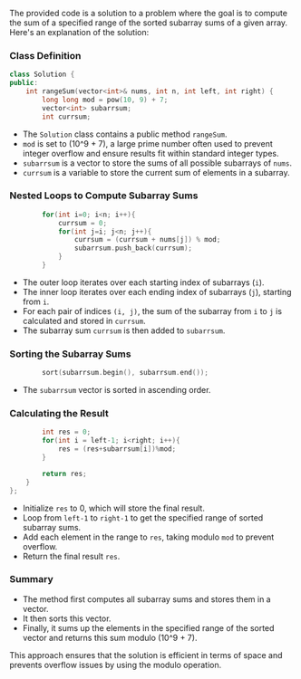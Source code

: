 The provided code is a solution to a problem where the goal is to compute the sum of a specified range of the sorted subarray sums of a given array. Here's an explanation of the solution:

### Class Definition
```cpp
class Solution {
public:
    int rangeSum(vector<int>& nums, int n, int left, int right) {
        long long mod = pow(10, 9) + 7;
        vector<int> subarrsum;
        int currsum;
```
- The `Solution` class contains a public method `rangeSum`.
- `mod` is set to \(10^9 + 7\), a large prime number often used to prevent integer overflow and ensure results fit within standard integer types.
- `subarrsum` is a vector to store the sums of all possible subarrays of `nums`.
- `currsum` is a variable to store the current sum of elements in a subarray.

### Nested Loops to Compute Subarray Sums
```cpp
        for(int i=0; i<n; i++){
            currsum = 0;
            for(int j=i; j<n; j++){
                currsum = (currsum + nums[j]) % mod;
                subarrsum.push_back(currsum);
            }
        }
```
- The outer loop iterates over each starting index of subarrays (`i`).
- The inner loop iterates over each ending index of subarrays (`j`), starting from `i`.
- For each pair of indices `(i, j)`, the sum of the subarray from `i` to `j` is calculated and stored in `currsum`.
- The subarray sum `currsum` is then added to `subarrsum`.

### Sorting the Subarray Sums
```cpp
        sort(subarrsum.begin(), subarrsum.end());
```
- The `subarrsum` vector is sorted in ascending order.

### Calculating the Result
```cpp
        int res = 0;
        for(int i = left-1; i<right; i++){
            res = (res+subarrsum[i])%mod;
        }

        return res;
    }
};
```
- Initialize `res` to 0, which will store the final result.
- Loop from `left-1` to `right-1` to get the specified range of sorted subarray sums. 
- Add each element in the range to `res`, taking modulo `mod` to prevent overflow.
- Return the final result `res`.

### Summary
- The method first computes all subarray sums and stores them in a vector.
- It then sorts this vector.
- Finally, it sums up the elements in the specified range of the sorted vector and returns this sum modulo \(10^9 + 7\).

This approach ensures that the solution is efficient in terms of space and prevents overflow issues by using the modulo operation.